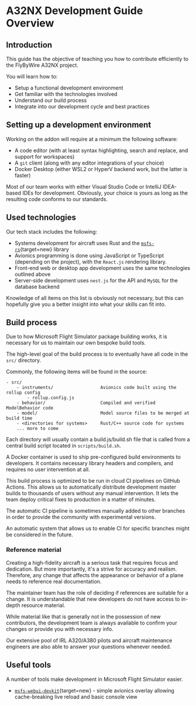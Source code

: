 # A32NX Development Guide Overview

## Introduction

This guide has the objective of teaching you how to contribute efficiently to the FlyByWire A32NX project.

You will learn how to:

- Setup a functional development environment
- Get familiar with the technologies involved
- Understand our build process
- Integrate into our development cycle and best practices

## Setting up a development environment

Working on the addon will require at a minimum the following software:

- A code editor (with at least syntax highlighting, search and replace, and support for workspaces)
- A `git` client (along with any editor integrations of your choice)
- Docker Desktop (either WSL2 or HyperV backend work, but the latter is faster)

Most of our team works with either Visual Studio Code or IntelliJ IDEA-based IDEs for development. Obviously, your choice is yours as long as the resulting code conforms to our standards.

## Used technologies

Our tech stack includes the following:

- Systems development for aircraft uses Rust and the [`msfs-rs`](https://github.com/flybywiresim/msfs-rs){target=new} library
- Avionics programming is done using JavaScript or TypeScript (depending on the project), with the `React.js` rendering library.
- Front-end web or desktop app development uses the same technologies outlined above
- Server-side development uses `nest.js` for the API and `MySQL` for the database backend

Knowledge of all items on this list is obviously not necessary, but this can hopefully give you a better insight into what your skills can fit into.

## Build process

Due to how Microsoft Flight Simulator package building works, it is necessary for us to maintain our own bespoke build tools.

The high-level goal of the build process is to eventually have all code in the `src/` directory.

Commonly, the following items will be found in the source:

```
- src/
    - instruments/                  Avionics code built using the rollup config
        - rollup.config.js
    - behavior/                     Compiled and verified ModelBehavior code
    - model/                        Model source files to be merged at build time
    - <directories for systems>     Rust/C++ source code for systems
    ... more to come
```

Each directory will usually contain a build.js/build.sh file that is called from a central build script located in `scripts/build.sh`.

A Docker container is used to ship pre-configured build environments to developers. It contains necessary library headers and compilers, and requires no user intervention at all.

This build process is optimized to be run in cloud CI pipelines on GitHub Actions. This allows us to automatically distribute development master builds to thousands of users without any manual intervention. It lets the team deploy critical fixes to production in a matter of minutes.

The automatic CI pipeline is sometimes manually added to other branches in order to provide the community with experimental versions.

An automatic system that allows us to enable CI for specific branches might be considered in the future.

### Reference material

Creating a high-fidelity aircraft is a serious task that requires focus and dedication. But more importantly, it's a strive for accuracy and realism. Therefore, any change that affects the appearance or behavior of a plane needs to reference real documentation.

The maintainer team has the role of deciding if references are suitable for a change. It is understandable that new developers do not have access to in-depth resource material.

While material like that is generally not in the possession of new contributors, the development team is always available to confirm your changes or provide you with necessary info.

Our extensive pool of IRL A320/A380 pilots and aircraft maintenance engineers are also able to answer your questions whenever needed.

## Useful tools

A number of tools make development in Microsoft Flight Simulator easier.

- [`msfs-webui-devkit`](https://github.com/dga711/msfs-webui-devkit/){target=new} - simple avionics overlay allowing cache-breaking live reload and basic console view
